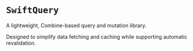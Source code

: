 # ``SwiftQuery``

A lightweight, Combine-based query and mutation library.

Designed to simplify data fetching and caching while supporting automatic revalidation.
